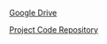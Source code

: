 [Google Drive](https://drive.google.com/drive/folders/1StXIxtTHqgp52kByhfkzEUN-yXr1cvP-?usp=sharing)

[Project Code Repository](https://github.com/CourtSortOrg/Client)
